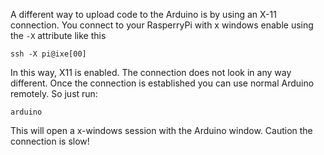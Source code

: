A different way to upload code to the Arduino is by using an X-11 connection. 
You connect to your RasperryPi with x windows enable using the `-X` attribute like this
```shell
ssh -X pi@ixe[00]
```
In this way, X11 is enabled. The connection does not look in any way different. 
Once the connection is established you can use normal Arduino remotely.
So just run:
```shell
arduino
```

This will open a x-windows session with the Arduino window. Caution the connection is slow!
